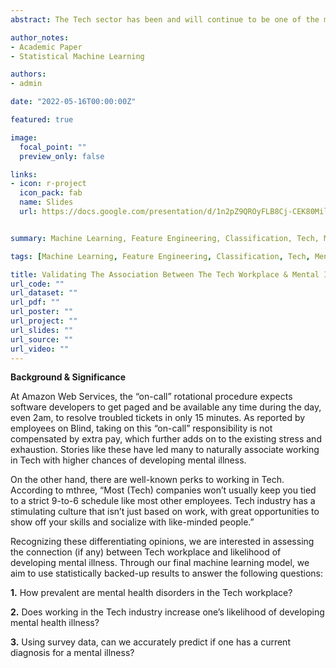 ```yaml
---
abstract: The Tech sector has been and will continue to be one of the most relevant and disruptive industries in the world; and a Tech career is oftentimes marketed with “high pay” and “great career prospects” as the main keywords. However, with its high-stress nature and tight deadlines, more often than not, working in Tech is associated with increased likelihood of developing mental health issues. This paper strives to validate this association by **(a)** examining the prevalence of mental health disorders among Tech workers, **(b)** identifying the most significant contributors to the average mental health conditions in the Tech workplace through Feature Engineering (Stepwise Regression, Random Forest, Recursive Partitioning), and **(c)** predicting if a Tech worker is currently diagnosed with a mental illness with classification models (Logistic Regression, Neural Network). 

author_notes:
- Academic Paper
- Statistical Machine Learning

authors:
- admin

date: "2022-05-16T00:00:00Z"

featured: true

image:
  focal_point: ""
  preview_only: false

links:
- icon: r-project
  icon_pack: fab
  name: Slides
  url: https://docs.google.com/presentation/d/1n2pZ9QROyFLB8Cj-CEK80MiloV9YCNW5FiIRLxSXLbI/edit?usp=sharing


summary: Machine Learning, Feature Engineering, Classification, Tech, Mental Health

tags: [Machine Learning, Feature Engineering, Classification, Tech, Mental Health]

title: Validating The Association Between The Tech Workplace & Mental Illness 
url_code: ""
url_dataset: ""
url_pdf: ""
url_poster: ""
url_project: ""
url_slides: ""
url_source: ""
url_video: ""
---
```


**Background & Significance**

At Amazon Web Services, the “on-call” rotational procedure expects software developers to get paged and be available any time during the day, even 2am, to resolve troubled tickets in only 15 minutes. As reported by employees on Blind, taking on this “on-call” responsibility is not compensated by extra pay, which further adds on to the existing stress and exhaustion. Stories like these have led many to naturally associate working in Tech with higher chances of developing mental illness.

On the other hand, there are well-known perks to working in Tech. According to mthree, “Most (Tech) companies won’t usually keep you tied to a strict 9-to-6 schedule like most other employees. Tech industry has a stimulating culture that isn’t just based on work, with great opportunities to show off your skills and socialize with like-minded people.” 

Recognizing these differentiating opinions, we are interested in assessing the connection (if any) between Tech workplace and likelihood of developing mental illness. Through our final machine learning model, we aim to use statistically backed-up results to answer the following questions:

**1.** How prevalent are mental health disorders in the Tech workplace?

**2.** Does working in the Tech industry increase one’s likelihood of developing mental health illness?

**3.** Using survey data, can we accurately predict if one has a current diagnosis for a mental illness? 

